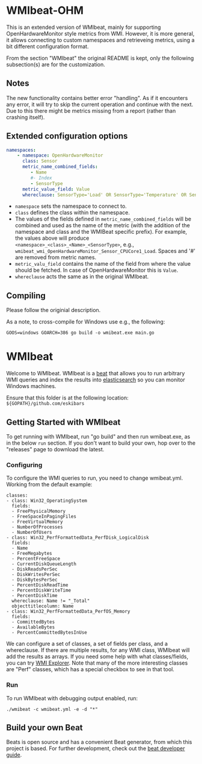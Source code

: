 # WMIbeat-OHM

This is an extended version of WMIbeat, mainly for supporting OpenHardwareMonitor style metrics from WMI. However, it is more general, it allows connecting to custom namespaces and retrieveing metrics, using a bit different configuration format.

From the section "WMIbeat" the original README is kept, only the following subsection(s) are for the customization.

## Notes
The new functionality contains better error "handling". As if it encounters any error, it will try to skip the current operation and continue with the next. Due to this there might be metrics missing from a report (rather than crashing itself).

## Extended configuration options
```YAML
namespaces:
    - namespace: OpenHardwareMonitor
      class: Sensor
      metric_name_combined_fields:
         - Name
         #- Index
         - SensorType
      metric_value_field: Value
      whereclause: SensorType='Load' OR SensorType='Temperature' OR SensorType='Data' OR SensorType='Power'
```
- `namespace` sets the namespace to connect to.
- `class` defines the class within the namespace.
- The values of the fields defined in `metric_name_combined_fields` will be combined and used as the name of the metric (with the addition of the namespace and class and the WMIBeat specific prefix). For example, the values above will produce `<namespace>_<class>_<Name>_<SensorType>`, e.g., `wmibeat_wmi_OpenHardwareMonitor_Sensor_CPUCore1_Load`. Spaces and '#' are removed from metric names.
- `metric_valu_field` contains the name of the field from where the value should be fetched. In case of OpenHardwareMonitor this is `Value`.
- `whereclause` acts the same as in the original WMIbeat.

## Compiling

Please follow the originial description.

As a note, to cross-compile for Windows use e.g., the following:
```
GOOS=windows GOARCH=386 go build -o wmibeat.exe main.go
```

# WMIbeat

Welcome to WMIbeat.  WMIbeat is a [beat](https://github.com/elastic/beats) that allows you to run arbitrary WMI queries
and index the results into [elasticsearch](https://github.com/elastic/elasticsearch) so you can monitor Windows machines.

Ensure that this folder is at the following location:
`${GOPATH}/github.com/eskibars`

## Getting Started with WMIbeat
To get running with WMIbeat, run "go build" and then run wmibeat.exe, as in the below `run` section.
If you don't want to build your own, hop over to the "releases" page to download the latest.

### Configuring
To configure the WMI queries to run, you need to change wmibeat.yml.  Working from the default example:

    classes:
    - class: Win32_OperatingSystem
      fields:
      - FreePhysicalMemory
      - FreeSpaceInPagingFiles
      - FreeVirtualMemory
      - NumberOfProcesses
      - NumberOfUsers
    - class: Win32_PerfFormattedData_PerfDisk_LogicalDisk
      fields:
      - Name
      - FreeMegabytes
      - PercentFreeSpace
      - CurrentDiskQueueLength
      - DiskReadsPerSec
      - DiskWritesPerSec
      - DiskBytesPerSec
      - PercentDiskReadTime
      - PercentDiskWriteTime
      - PercentDiskTime
      whereclause: Name != "_Total"
	  objecttitlecolumn: Name
    - class: Win32_PerfFormattedData_PerfOS_Memory
      fields:
      - CommittedBytes
      - AvailableBytes
      - PercentCommittedBytesInUse

We can configure a set of classes, a set of fields per class, and a whereclause.  If there are multiple results, for any WMI class,
WMIbeat will add the results as arrays.  If you need some help with what classes/fields, you can try [WMI Explorer](https://wmie.codeplex.com/).
Note that many of the more interesting classes are "Perf" classes, which has a special checkbox to see in that tool.

### Run

To run WMIbeat with debugging output enabled, run:

```
./wmibeat -c wmibeat.yml -e -d "*"
```

## Build your own Beat
Beats is open source and has a convenient Beat generator, from which this project is based.
For further development, check out the [beat developer guide](https://www.elastic.co/guide/en/beats/libbeat/current/new-beat.html).
